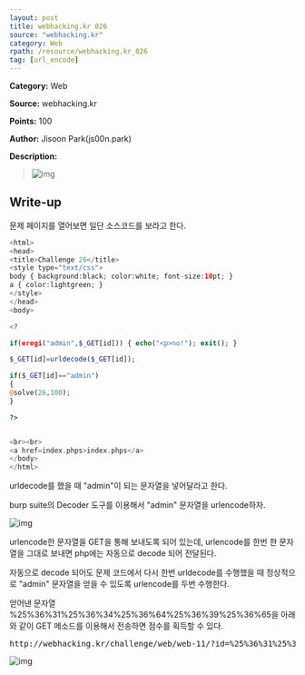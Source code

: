 ```yaml
---
layout: post
title: webhacking.kr 026
source: "webhacking.kr"
category: Web
rpath: /resource/webhacking.kr_026
tag: [url_encode] 
---
```


**Category:** Web

**Source:** webhacking.kr

**Points:** 100

**Author:** Jisoon Park(js00n.park)

**Description:** 

>![img]({{page.rpath|prepend:site.baseurl}}/prob.png)

## Write-up

문제 페이지를 열어보면 일단 소스코드를 보라고 한다.

```php
<html> 
<head> 
<title>Challenge 26</title> 
<style type="text/css"> 
body { background:black; color:white; font-size:10pt; }     
a { color:lightgreen; } 
</style> 
</head> 
<body> 

<? 

if(eregi("admin",$_GET[id])) { echo("<p>no!"); exit(); } 

$_GET[id]=urldecode($_GET[id]); 

if($_GET[id]=="admin") 
{ 
@solve(26,100); 
} 

?> 


<br><br> 
<a href=index.phps>index.phps</a> 
</body> 
</html>
```

urldecode를 했을 때 "admin"이 되는 문자열을 넣어달라고 한다.

burp suite의 Decoder 도구를 이용해서 "admin" 문자열을 urlencode하자.

![img]({{page.rpath|prepend:site.baseurl}}/urlencode.png)

urlencode한 문자열을 GET을 통해 보내도록 되어 있는데, urlencode를 한번 한 문자열을 그대로 보내면 php에는 자동으로 decode 되어 전달된다.

자동으로 decode 되어도 문제 코드에서 다시 한번 urldecode를 수행했을 때 정상적으로 "admin" 문자열을 얻을 수 있도록 urlencode를 두번 수행한다.

얻어낸 문자열 %25%36%31%25%36%34%25%36%64%25%36%39%25%36%65을 아래와 같이 GET 메소드를 이용해서 전송하면 점수를 획득할 수 있다.

<pre>http://webhacking.kr/challenge/web/web-11/?id=%25%36%31%25%36%34%25%36%64%25%36%39%25%36%65</pre>

![img]({{page.rpath|prepend:site.baseurl}}/flag.png)

